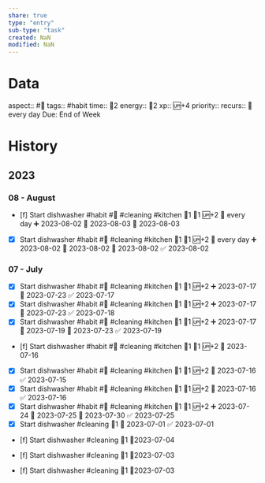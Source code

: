 ```yaml
---
share: true
type: "entry"
sub-type: "task"
created: NaN 
modified: NaN
---
```

# Data
aspect:: #🍎
tags:: #habit
time:: 🍅2
energy:: 🥄2
xp:: 🆙+4
priority:: 
recurs:: 🔁 every day
Due: End of Week
# History
## 2023
### 08 - August
- [f] Start dishwasher #habit #🍎 #cleaning #kitchen 🍅1 🥄1 🆙+2 🔁 every day ➕ 2023-08-02 🛫 2023-08-03 📅 2023-08-03
- [x] Start dishwasher #habit #🍎 #cleaning #kitchen 🍅1 🥄1 🆙+2 🔁 every day ➕ 2023-08-02 🛫 2023-08-02 📅 2023-08-02 ✅ 2023-08-02
### 07 - July
- [x] Start dishwasher #habit #🍎 #cleaning #kitchen 🍅1 🥄1 🆙+2 ➕ 2023-07-17 📅 2023-07-23 ✅ 2023-07-17
- [x] Start dishwasher #habit #🍎 #cleaning #kitchen 🍅1 🥄1 🆙+2 ➕ 2023-07-17 📅 2023-07-23 ✅ 2023-07-18
- [x] Start dishwasher #habit #🍎 #cleaning #kitchen 🍅1 🥄1 🆙+2 ➕ 2023-07-17 🛫 2023-07-19 📅 2023-07-23 ✅ 2023-07-19
- [f] Start dishwasher #habit #🍎 #cleaning #kitchen 🍅1 🥄1 🆙+2 📅 2023-07-16
- [x] Start dishwasher #habit #🍎 #cleaning #kitchen 🍅1 🥄1 🆙+2 📅 2023-07-16 ✅ 2023-07-15
- [x] Start dishwasher #habit #🍎 #cleaning #kitchen 🍅1 🥄1 🆙+2 📅 2023-07-16 ✅ 2023-07-16
- [x] Start dishwasher #habit #🍎 #cleaning #kitchen 🍅1 🥄1 🆙+2 ➕ 2023-07-24 🛫 2023-07-25 📅 2023-07-30 ✅ 2023-07-25
- [x] Start dishwasher #cleaning 🥄1 📅 2023-07-01 ✅ 2023-07-01
- [f] Start dishwasher #cleaning 🥄1 📆2023-07-04



- [f] Start dishwasher #cleaning 🥄1 📆2023-07-03






- [f] Start dishwasher #cleaning 🥄1 📆2023-07-03